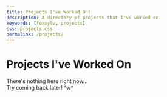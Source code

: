 ```yaml
---
title: Projects I've Worked On!
description: A directory of projects that I've worked on.
keywords: [foxsylv, projects]
css: projects.css
permalink: /projects/
---
```


<div class="title">
    <h1>
        Projects I've Worked On
    </h1>
</div>

<div class="project-list">
    <div class="project box">
        <p>
            There's nothing here right now...
            <br>
            Try coming back later! ^w^
        </p>
    </div>
</div>
